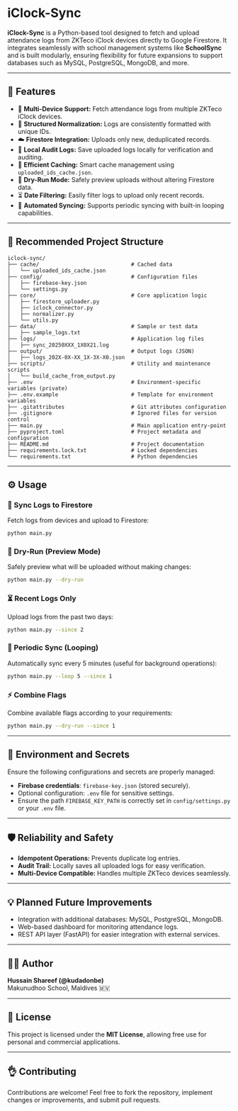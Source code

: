 # iClock-Sync

**iClock-Sync** is a Python-based tool designed to fetch and upload attendance logs from ZKTeco iClock devices directly to Google Firestore. It integrates seamlessly with school management systems like **SchoolSync** and is built modularly, ensuring flexibility for future expansions to support databases such as MySQL, PostgreSQL, MongoDB, and more.

---

## 🚀 Features

- 🔄 **Multi-Device Support:** Fetch attendance logs from multiple ZKTeco iClock devices.
- 🧹 **Structured Normalization:** Logs are consistently formatted with unique IDs.
- ☁️ **Firestore Integration:** Uploads only new, deduplicated records.
- 💾 **Local Audit Logs:** Save uploaded logs locally for verification and auditing.
- 🧠 **Efficient Caching:** Smart cache management using `uploaded_ids_cache.json`.
- 🧪 **Dry-Run Mode:** Safely preview uploads without altering Firestore data.
- ⏳ **Date Filtering:** Easily filter logs to upload only recent records.
- 🔁 **Automated Syncing:** Supports periodic syncing with built-in looping capabilities.

---

## 📁 Recommended Project Structure

```
iclock-sync/
├── cache/                             # Cached data
│   └── uploaded_ids_cache.json
├── config/                            # Configuration files
│   ├── firebase-key.json
│   └── settings.py
├── core/                              # Core application logic
│   ├── firestore_uploader.py
│   ├── iclock_connector.py
│   ├── normalizer.py
│   └── utils.py
├── data/                              # Sample or test data
│   ├── sample_logs.txt
├── logs/                              # Application log files
│   ├── sync_20250XXX_1X0X21.log
├── output/                            # Output logs (JSON)
│   ├── logs_202X-0X-XX_1X-3X-X0.json
├── scripts/                           # Utility and maintenance scripts
│   └── build_cache_from_output.py
├── .env                               # Environment-specific variables (private)
├── .env.example                       # Template for environment variables
├── .gitattributes                     # Git attributes configuration
├── .gitignore                         # Ignored files for version control
├── main.py                            # Main application entry-point
├── pyproject.toml                     # Project metadata and configuration
├── README.md                          # Project documentation
├── requirements.lock.txt              # Locked dependencies
└── requirements.txt                   # Python dependencies

```

---

## ⚙️ Usage

### 🚀 Sync Logs to Firestore

Fetch logs from devices and upload to Firestore:

```bash
python main.py
```

### 🧪 Dry-Run (Preview Mode)

Safely preview what will be uploaded without making changes:

```bash
python main.py --dry-run
```

### ⏳ Recent Logs Only

Upload logs from the past two days:

```bash
python main.py --since 2
```

### 🔁 Periodic Sync (Looping)

Automatically sync every 5 minutes (useful for background operations):

```bash
python main.py --loop 5 --since 1
```

### ⚡ Combine Flags

Combine available flags according to your requirements:

```bash
python main.py --dry-run --since 1
```

---

## 🔐 Environment and Secrets

Ensure the following configurations and secrets are properly managed:

- **Firebase credentials**: `firebase-key.json` (stored securely).
- Optional configuration: `.env` file for sensitive settings.
- Ensure the path `FIREBASE_KEY_PATH` is correctly set in `config/settings.py` or your `.env` file.

---

## 🛡️ Reliability and Safety

- **Idempotent Operations:** Prevents duplicate log entries.
- **Audit Trail:** Locally saves all uploaded logs for easy verification.
- **Multi-Device Compatible:** Handles multiple ZKTeco devices seamlessly.

---

## 💡 Planned Future Improvements

- Integration with additional databases: MySQL, PostgreSQL, MongoDB.
- Web-based dashboard for monitoring attendance logs.
- REST API layer (FastAPI) for easier integration with external services.

---

## 🧑‍💻 Author

**Hussain Shareef (@kudadonbe)**\
Makunudhoo School, Maldives 🇲🇻

---

## 📄 License

This project is licensed under the **MIT License**, allowing free use for personal and commercial applications.

---

## 👌 Contributing

Contributions are welcome! Feel free to fork the repository, implement changes or improvements, and submit pull requests.

